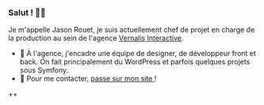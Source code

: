### Salut ! 👀👋

Je m'appelle Jason Rouet, je suis actuellement chef de projet en charge de la production au sein de l'agence [Vernalis Interactive](https://www.vernalis.fr).

- 🔭 À l'agence, j'encadre une équipe de designer, de développeur front et back. On fait principalement du WordPress et parfois quelques projets sous Symfony.
- 💬 Pour me contacter, [passe sur mon site ](https://jasona.de) !

++
